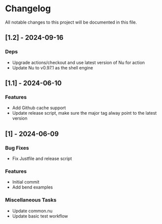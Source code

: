 # Changelog
All notable changes to this project will be documented in this file.

## [1.2] - 2024-09-16

### Deps

- Upgrade actions/checkout and use latest version of Nu for action
- Update Nu to v0.97.1 as the shell engine

## [1.1] - 2024-06-10

### Features

- Add Github cache support
- Update release script, make sure the major tag alway point to the latest version

## [1] - 2024-06-09

### Bug Fixes

- Fix Justfile and release script

### Features

- Initial commit
- Add bend examples

### Miscellaneous Tasks

- Update common.nu
- Update basic test workflow
